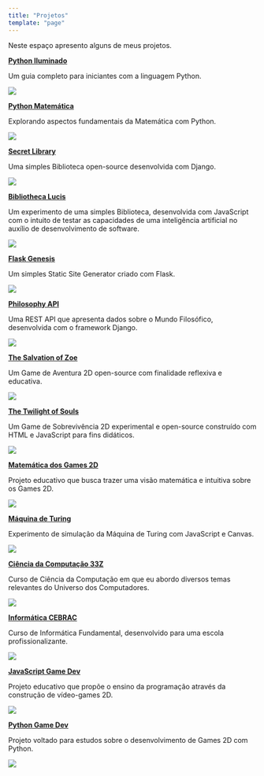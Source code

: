 ```yaml
---
title: "Projetos"
template: "page"
---
```


Neste espaço apresento alguns de meus projetos.

<b><a href="https://github.com/the-akira/Python-Iluminado">Python Iluminado</a></b>

Um guia completo para iniciantes com a linguagem Python.

<a href="https://github.com/the-akira/Python-Iluminado"><img src="https://raw.githubusercontent.com/the-akira/akirablog/master/static/projects/pythoniluminado.png" /></a>

<b><a href="https://github.com/the-akira/Python-Matematica">Python Matemática</a></b>

Explorando aspectos fundamentais da Matemática com Python.

<a href="https://github.com/the-akira/Python-Matematica"><img src="https://raw.githubusercontent.com/the-akira/akirablog/master/static/projects/pythonmatematica.png" /></a>

<b><a href="https://thesecretlibrary.pythonanywhere.com/">Secret Library</a></b>

Uma simples Biblioteca open-source desenvolvida com Django.

<a href="https://thesecretlibrary.pythonanywhere.com/"><img src="https://raw.githubusercontent.com/the-akira/akirablog/master/static/projects/secretlibrary.png" /></a>

<b><a href="https://bibliothecalucis.netlify.app/">Bibliotheca Lucis</a></b>

Um experimento de uma simples Biblioteca, desenvolvida com JavaScript com o intuito de testar as capacidades de uma inteligência artificial no auxílio de desenvolvimento de software.

<a href="https://bibliothecalucis.netlify.app/"><img src="https://raw.githubusercontent.com/the-akira/akirablog/master/static/projects/bibliothecalucis.png" /></a>

<b><a href="https://github.com/the-akira/Flask-Genesis">Flask Genesis</a></b>

Um simples Static Site Generator criado com Flask.

<a href="https://github.com/the-akira/Flask-Genesis"><img src="https://raw.githubusercontent.com/the-akira/akirablog/master/static/projects/flaskgenesis.png" /></a>

<b><a href="https://philosophyapi.pythonanywhere.com/">Philosophy API</a></b>

Uma REST API que apresenta dados sobre o Mundo Filosófico, desenvolvida com o framework Django.

<a href="https://philosophyapi.pythonanywhere.com/"><img src="https://raw.githubusercontent.com/the-akira/akirablog/master/static/projects/philosophyapi.png" /></a>

<b><a href="https://thesalvationofzoe.netlify.app/">The Salvation of Zoe</a></b>

Um Game de Aventura 2D open-source com finalidade reflexiva e educativa.

<a href="https://thesalvationofzoe.netlify.app/"><img src="https://raw.githubusercontent.com/the-akira/akirablog/master/static/projects/zoe.png" /></a>

<b><a href="https://thetwilightofsouls.netlify.app/">The Twilight of Souls</a></b>

Um Game de Sobrevivência 2D experimental e open-source construído com HTML e JavaScript para fins didáticos.

<a href="https://thetwilightofsouls.netlify.app/"><img src="https://raw.githubusercontent.com/the-akira/akirablog/master/static/projects/twilight.png" /></a>

<b><a href="https://2dgamemath.netlify.app/">Matemática dos Games 2D</a></b>

Projeto educativo que busca trazer uma visão matemática e intuitiva sobre os Games 2D.

<a href="https://2dgamemath.netlify.app/"><img src="https://raw.githubusercontent.com/the-akira/akirablog/master/static/projects/2dgamemath.png" /></a>

<b><a href="https://turingmachinesimulation.netlify.app/">Máquina de Turing</a></b>

Experimento de simulação da Máquina de Turing com JavaScript e Canvas.

<a href="https://turingmachinesimulation.netlify.app/"><img src="https://raw.githubusercontent.com/the-akira/akirablog/master/static/projects/turingmachine.png" /></a>

<b><a href="https://cc33z.pythonanywhere.com/">Ciência da Computação 33Z</a></b>

Curso de Ciência da Computação em que eu abordo diversos temas relevantes do Universo dos Computadores.

<a href="https://cc33z.pythonanywhere.com/"><img src="https://raw.githubusercontent.com/the-akira/akirablog/master/static/projects/cc33z.png" /></a>

<b><a href="https://informaticacebrac.netlify.app/">Informática CEBRAC</a></b>

Curso de Informática Fundamental, desenvolvido para uma escola profissionalizante.

<a href="https://informaticacebrac.netlify.app/"><img src="https://raw.githubusercontent.com/the-akira/akirablog/master/static/projects/informatics.png" /></a>

<b><a href="https://javascriptgamedev.netlify.app/">JavaScript Game Dev</a></b>

Projeto educativo que propõe o ensino da programação através da construção de vídeo-games 2D.

<a href="https://javascriptgamedev.netlify.app/"><img src="https://raw.githubusercontent.com/the-akira/JavaScriptGameDev/master/Avatar.png" /></a>

<b><a href="https://github.com/the-akira/PyGameDev">Python Game Dev</a></b>

Projeto voltado para estudos sobre o desenvolvimento de Games 2D com Python.

<a href="https://github.com/the-akira/PyGameDev"><img src="https://raw.githubusercontent.com/the-akira/PyGameDev/master/Images/avatar.jpg" /></a>
